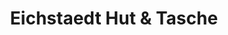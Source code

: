 ---
title: "Eichstaedt Hut & Tasche"
url: /bonn/eichstaedt-hut-und-tasche/
shop: Taschen & Koffer
---